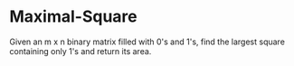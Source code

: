 # Maximal-Square

Given an m x n binary matrix filled with 0's and 1's, find the largest square containing only 1's and return its area.
